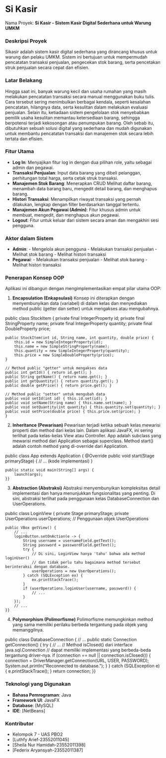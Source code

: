 # Si Kasir

Nama Proyek: **Si Kasir - Sistem Kasir Digital Sederhana untuk Warung UMKM**

### Deskripsi Proyek
Sikasir adalah sistem kasir digital sederhana yang dirancang khusus untuk warung dan pelaku UMKM. Sistem ini bertujuan untuk mempermudah pencatatan transaksi penjualan, pengecekan stok barang, serta pencetakan struk penjualan secara cepat dan efisien.

### Latar Belakang 
Hingga saat ini, banyak warung kecil dan usaha rumahan yang masih melakukan pencatatan transaksi secara manual menggunakan buku tulis. Cara tersebut sering menimbulkan berbagai kendala, seperti kesalahan pencatatan, hilangnya data, serta kesulitan dalam melakukan evaluasi penjualan. Selain itu, ketiadaan sistem pengelolaan stok menyebabkan pemilik usaha kesulitan memantau ketersediaan barang, sehingga berpotensi terjadi kekosongan atau penumpukan barang. Oleh sebab itu, dibutuhkan sebuah solusi digital yang sederhana dan mudah digunakan untuk membantu pencatatan transaksi dan manajemen stok secara lebih tertata dan efisien.

### Fitur Utama

  - **Log In**: Menyajikan fitur log in dengan dua pilihan role, yaitu sebagai admin dan pegawai.
  - **Transaksi Penjualan**: Input data barang yang dibeli pelanggan, perhitungan total harga, serta cetak struk transaksi.
  - **Manajemen Stok Barang**: Menerapkan CRUD Melihat daftar barang, menambah data barang baru, mengedit detail barang, dan menghapus barang.
  - **Histori Transaksi**: Menampilkan riwayat transaksi yang pernah dilakukan, lengkap dengan filter berdasarkan tanggal tertentu.
  - **Manajemen Akun Pegawai (Admin)**: Fitur khusus admin untuk membuat, mengedit, dan menghapus akun pegawai.
  - **Logout**: Fitur untuk keluar dari sistem secara aman dan mengakhiri sesi pengguna.

### Aktor dalam Sistem
  - **Admin**:   - Mengelola akun pengguna
                 - Melakukan transaksi penjualan
  	             - Melihat stok barang
  	             - Melihat histori transaksi
  - **Pegawai**: - Melakukan transaksi penjualan
  	             - Melihat stok barang
  	             - Melihat histori transaksi


### Penerapan Konsep OOP

Aplikasi ini dibangun dengan mengimplementasikan empat pilar utama OOP:

1. **Encapsulation (Enkapsulasi)**
Konsep ini diterapkan dengan menyembunyikan data (variabel) di dalam kelas dan menyediakan method public (getter dan setter) untuk mengakses atau mengubahnya.



public class StockItem {
    private final IntegerProperty id;
    private final StringProperty name;
    private final IntegerProperty quantity;
    private final DoubleProperty price;

    public StockItem(int id, String name, int quantity, double price) {
        this.id = new SimpleIntegerProperty(id);
        this.name = new SimpleStringProperty(name);
        this.quantity = new SimpleIntegerProperty(quantity);
        this.price = new SimpleDoubleProperty(price);
    }

    // Method public "getter" untuk mengakses data
    public int getId() { return id.get(); }
    public String getName() { return name.get(); }
    public int getQuantity() { return quantity.get(); }
    public double getPrice() { return price.get(); }

    // Method public "setter" untuk mengubah data
    public void setId(int id) { this.id.set(id); }
    public void setName(String name) { this.name.set(name); }
    public void setQuantity(int quantity) { this.quantity.set(quantity); }
    public void setPrice(double price) { this.price.set(price); } 
    }

2. **Inheritance (Pewarisan)**
Pewarisan terjadi ketika sebuah kelas mewarisi properti dan method dari kelas lain. Dalam aplikasi JavaFX, ini sering terlihat pada kelas-kelas View atau Controller. App adalah subclass yang mewarisi method dari Application sebagai superclass. Method start() adalah contoh method yang di-override dari Application.


public class App extends Application {
    @Override
    public void start(Stage primaryStage) {
        // ... (kode implementasi)
    }

    public static void main(String[] args) {
        launch(args);
    }}


3. **Abstraction (Abstraksi)**
Abstraksi menyembunyikan kompleksitas detail implementasi dan hanya menunjukkan fungsionalitas yang penting. Di sini, abstraksi terlihat pada penggunaan kelas DatabaseConnection dan UserOperations.

public class LoginView {
    private Stage primaryStage;
    private UserOperations userOperations; // Penggunaan objek UserOperations

    public VBox getView() {
        // ...
        loginButton.setOnAction(e -> {
            String username = usernameField.getText();
            String password = passwordField.getText();
            try {
                // Di sini, LoginView hanya 'tahu' bahwa ada method loginUser()
                // dan tidak perlu tahu bagaimana method tersebut berinteraksi dengan database.
                userOperations = new UserOperations();
            } catch (SQLException ex) {
                ex.printStackTrace();
            }
            if (userOperations.loginUser(username, password)) {
                // ...
            }
        });
        // ...
    }}

4. **Polymorphism (Polimorfisme)**
Polimorfisme memungkinkan method yang sama memiliki perilaku berbeda tergantung pada objek yang memanggilnya.

public class DatabaseConnection {
    // ...
    public static Connection getConnection() {
        try {
            // ...
            // Method isClosed() dari interface java.sql.Connection
            // dapat memiliki implementasi yang berbeda-beda tergantung driver-nya.
            if (connection == null || connection.isClosed()) {
                connection = DriverManager.getConnection(URL, USER, PASSWORD);
                System.out.println("Reconnected to database.");
            }
        } catch (SQLException e) {
            e.printStackTrace();
        }
        return connection;
    }}



### Teknologi yang Digunakan

  * **Bahasa Pemrograman**: Java
  * **Framework UI**: JavaFX
  * **Database**: \[MySQL]
  * **IDE**: \[NetBeans]




### Kontributor

  * Kelompok 7 - UAS PBO2
  * \[Luthfy Arief-23552011045]
  * \[Sheila Nur Hamidah-23552011398]
  * \[Federix Aryansyah-23552011387]
